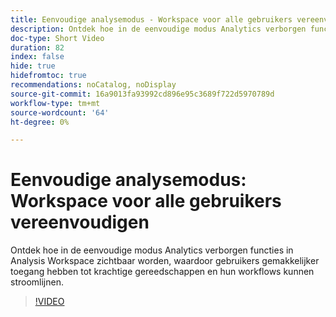 ```yaml
---
title: Eenvoudige analysemodus - Workspace voor alle gebruikers vereenvoudigen
description: Ontdek hoe in de eenvoudige modus Analytics verborgen functies in Analysis Workspace zichtbaar worden, waardoor gebruikers gemakkelijker toegang hebben tot krachtige gereedschappen en hun workflows kunnen stroomlijnen.
doc-type: Short Video
duration: 82
index: false
hide: true
hidefromtoc: true
recommendations: noCatalog, noDisplay
source-git-commit: 16a9013fa93992cd896e95c3689f722d5970789d
workflow-type: tm+mt
source-wordcount: '64'
ht-degree: 0%

---
```



# Eenvoudige analysemodus: Workspace voor alle gebruikers vereenvoudigen

Ontdek hoe in de eenvoudige modus Analytics verborgen functies in Analysis Workspace zichtbaar worden, waardoor gebruikers gemakkelijker toegang hebben tot krachtige gereedschappen en hun workflows kunnen stroomlijnen.

<!-- 62_S102_3442449_82_analytics-easy-mode-simplifying-workspace-for-all-users -->
>[!VIDEO](https://video.tv.adobe.com/v/3458343/?learn=on&enablevpops=true)
